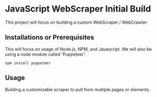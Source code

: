 # JavaScript WebScraper Initial Build

This project will focus on building a custom WebScraper / WebCrawler.

## Installations or Prerequisites

This will focus on usage of Node.js, NPM, and Javascript.
We will also be using a node module called 'Puppeteer'.

```
npm install puppeteer
```

## Usage

Building a customizable scraper to pull from multiple pages or elements.
